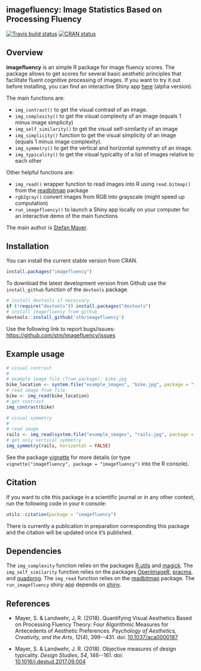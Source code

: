 ## imagefluency: Image Statistics Based on Processing Fluency

<!-- badges: start -->
[![Travis build status](https://travis-ci.org/stm/imagefluency.svg?branch=master)](https://travis-ci.org/stm/imagefluency)
[![CRAN status](https://www.r-pkg.org/badges/version/imagefluency)](https://cran.r-project.org/package=imagefluency)
  <!-- badges: end -->

## Overview

**imagefluency** is an simple R package for image fluency scores. The
package allows to get scores for several basic aesthetic principles that
facilitate fluent cognitive processing of images. If you want to try it out before installing, you can find an interactive Shiny app [here](http://mayer.shinyapps.io/imagefluency/) (alpha version).
    
The main functions are:

* `img_contrast()`  to get the visual contrast of an image.
* `img_complexity()`  to get the visual complexity of an image (equals
   1 minus image simplicity)
* `img_self_similarity()`  to get the visual self-similarity of an image
* `img_simplicity()`  function to get the visual simplicity of an image (equals
   1 minus image complexity).
* `img_symmetry()`  to get the vertical and horizontal symmetry of an
   image.
* `img_typicality()`  to get the visual typicality of a list of images relative
   to each other

Other helpful functions are:

* `img_read()`  wrapper function to read images into R using `read.bitmap()` from the
  [readbitmap](https://github.com/jefferis/readbitmap) package
* `rgb2gray()`  convert images from RGB into grayscale (might speed up computation)
* `run_imagefluency()`  to launch a Shiny app locally on your computer for an interactive demo of the
   main functions


The main author is [Stefan Mayer](http://github.com/stm/).

## Installation

You can install the current stable version from CRAN.
```r
install.packages("imagefluency")
```

To download the latest development version from Github use the `install_github` function of the `devtools` package.
```r
# install devtools if necessary
if (!require("devtools")) install.packages("devtools")
# install imagefluency from github
devtools::install_github('stm/imagefluency')
```
Use the following link to report bugs/issues: <https://github.com/stm/imagefluency/issues>

## Example usage

```r
# visual contrast
#
# example image file (from package): bike.jpg
bike_location <- system.file("example_images", "bike.jpg", package = "imagefluency")
# read image from file
bike <- img_read(bike_location)
# get contrast
img_contrast(bike)

# visual symmetry
#
# read image
rails <- img_read(system.file("example_images", "rails.jpg", package = "imagefluency"))
# get only vertical symmetry
img_symmetry(rails, horizontal = FALSE)
```

See the package [vignette](https://stm.github.io/imagefluency/articles/imagefluency.html) for more details (or type `vignette("imagefluency", package = "imagefluency")` into the R console).

## Citation

If you want to cite this package in a scientific journal or in any other
context, run the following code in your `R` console:

``` r
utils::citation(package = "imagefluency")
```
There is currently a publication in preparation corresponding this
package and the citation will be updated once it’s published.


## Dependencies
The `img_complexity` function relies on the packages [R.utils](https://cran.r-project.org/package=R.utils) and [magick](https://github.com/ropensci/magick). The `img_self_similarity` function relies on the packages [OpenImageR](https://github.com/mlampros/OpenImageR), [pracma](https://cran.r-project.org/package=pracma), and [quadprog](https://cran.r-project.org/package=quadprog). The `img_read` function relies on the [readbitmap](https://github.com/jefferis/readbitmap) package. The `run_imagefluency` shiny app depends on [shiny](https://github.com/rstudio/shiny).

## References

* Mayer, S. & Landwehr, J, R. (2018). Quantifying Visual Aesthetics
Based on Processing Fluency Theory: Four Algorithmic Measures for
Antecedents of Aesthetic Preferences. *Psychology of Aesthetics,
Creativity, and the Arts*, *12*(4), 399--431. 
doi: [10.1037/aca0000187](https://doi.org/10.1037/aca0000187)

* Mayer, S. & Landwehr, J. R. (2018). Objective measures of design
typicality. *Design Studies*, *54*, 146--161.
doi: [10.1016/j.destud.2017.09.004](https://doi.org/10.1016/j.destud.2017.09.004)
